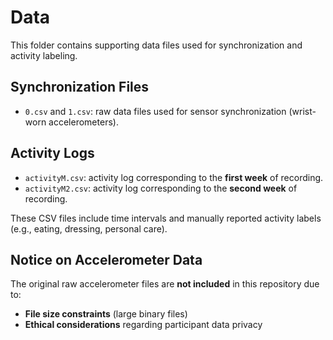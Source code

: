 # Data

This folder contains supporting data files used for synchronization and activity labeling.

## Synchronization Files
- `0.csv` and `1.csv`: raw data files used for sensor synchronization (wrist-worn accelerometers).

## Activity Logs
- `activityM.csv`: activity log corresponding to the **first week** of recording.
- `activityM2.csv`: activity log corresponding to the **second week** of recording.

These CSV files include time intervals and manually reported activity labels (e.g., eating, dressing, personal care).

## Notice on Accelerometer Data
The original raw accelerometer files are **not included** in this repository due to:
- **File size constraints** (large binary files)
- **Ethical considerations** regarding participant data privacy


